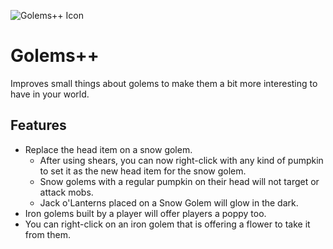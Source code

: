 ![Golems++ Icon](https://i.imgur.com/Ie6c3Jc.png)
# Golems++

Improves small things about golems to make them a bit more interesting to have in your world.

## Features
- Replace the head item on a snow golem.
  - After using shears, you can now right-click with any kind of pumpkin to set it as the new head item for the snow golem.
  - Snow golems with a regular pumpkin on their head will not target or attack mobs.
  - Jack o'Lanterns placed on a Snow Golem will glow in the dark.
- Iron golems built by a player will offer players a poppy too.
- You can right-click on an iron golem that is offering a flower to take it from them.